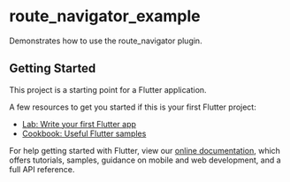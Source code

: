 # route_navigator_example

Demonstrates how to use the route_navigator plugin.

## Getting Started

This project is a starting point for a Flutter application.

A few resources to get you started if this is your first Flutter project:

- [Lab: Write your first Flutter app](https://docs.flutter.dev/get-started/codelab)
- [Cookbook: Useful Flutter samples](https://docs.flutter.dev/cookbook)

For help getting started with Flutter, view our
[online documentation](https://pub.dev/documentation/route_navigator/latest), which offers tutorials,
samples, guidance on mobile and web development, and a full API reference.
